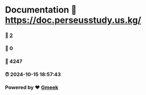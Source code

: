 # Documentation :link: https://doc.perseusstudy.us.kg/ 
### :page_facing_up: [2](https://doc.perseusstudy.us.kg//tag.html) 
### :speech_balloon: 0 
### :hibiscus: 4247 
### :alarm_clock: 2024-10-15 18:57:43 
### Powered by :heart: [Gmeek](https://github.com/Meekdai/Gmeek)
